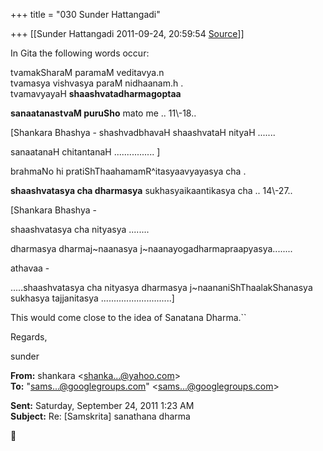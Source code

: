 +++
title = "030 Sunder Hattangadi"

+++
[[Sunder Hattangadi	2011-09-24, 20:59:54 [Source](https://groups.google.com/g/samskrita/c/4iauhWc1SZE)]]



In Gita the following words occur:



tvamakSharaM paramaM veditavya.n  
 tvamasya vishvasya paraM nidhaanam.h .  
tvamavyayaH ****shaashvatadharmagoptaa****

****sanaatanastvaM puruSho**** mato me .. 11\\-18..



\[Shankara Bhashya - shashvadbhavaH shaashvataH nityaH .......

 sanaatanaH chitantanaH ................ \]





brahmaNo hi pratiShThaahamamR^itasyaavyayasya cha .

****shaashvatasya cha dharmasya**** sukhasyaikaantikasya cha .. 14\\-27..



\[Shankara Bhashya -

shaashvatasya cha nityasya ........

dharmasya dharmaj\~naanasya j\~naanayogadharmapraapyasya........

athavaa -

.....shaashvatasya cha nityasya dharmasya j\~naananiShThaalakShanasya sukhasya tajjanitasya ............................\]



 This would come close to the idea of Sanatana Dharma.``



Regards,



sunder









  

**From:** shankara \<[shanka...@yahoo.com]()\>  
**To:** "[sams...@googlegroups.com]()" \<[sams...@googlegroups.com]()\>  

**Sent:** Saturday, September 24, 2011 1:23 AM  
**Subject:** Re: \[Samskrita\] sanathana dharma  



